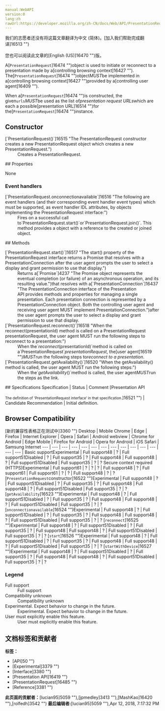 ```yaml
---
manual:WebAPI
version:0
lang:zh
rawUrl:https://developer.mozilla.org/zh-CN/docs/Web/API/PresentationRequest
---
```




<bdi>我们的志愿者还没有将这篇文章翻译为<bdi>中文 (简体)</bdi>。[加入我们帮助完成翻译]16513 "")<br></br>您也可以阅读此文章的[English (US)]16470 "")版。</bdi>






A[``PresentationRequest``]16474 "")object is used to initiate or reconnect to a presentation made by a[controlling browsing context]16427 ""). The[``PresentationRequest``]16474 "")object<em>MUST</em>be implemented in a[controlling browsing context]16427 "")provided by a[controlling user agent]16409 "").



When a[``PresentationRequest``]16474 "")is constructed, the given`urls`<em>MUST</em>be used as the list of<dfn>presentation request URLs</dfn>which are each a possible[presentation URL]16514 "")for the[``PresentationRequest``]16474 "")instance.


## Constructor<a name="Constructor"></a>
<dl><dt>[`PresentationRequest()`]16515 "The PresentationRequest constructor creates a new PresentationRequest object which creates a new PresentationRequest.")</dt><dd>Creates a PresentationRequest.</dd></dl>
## Properties<a name="Properties"></a>


None


### Event handlers<a name="Event_handlers"></a>
<dl><dt>[`PresentationRequest.onconnectionavailable`]16516 "The following are event handlers (and their corresponding event handler event types) which must be supported, as event handler IDL attributes, by objects implementing the PresentationRequest interface:")</dt><dd>Fires on a successful call to`PresentationRequest.start()`or`PresentationRequest.join()`. This method provides a object with a reference to the created or joined object.</dd></dl>
## Methods<a name="Methods"></a>
<dl><dt>[`PresentationRequest.start()`]16517 "The start() property of the PresentationRequest interface returns a Promise that resolves with a PresentationConnection after the user agent prompts the user to select a display and grant permission to use that display.")</dt><dd>Returns a[`Promise`]4237 "The Promise object represents the eventual completion (or failure) of an asynchronous operation, and its resulting value.")that resolves with a[`PresentationConnection`]16437 "The PresentationConnection interface of the Presentation API provides methods and properties for managing a single presentation. Each presentation connection is represented by a PresentationConnection object. Both the controlling user agent and receiving user agent MUST implement PresentationConnection.")after the user agent prompts the user to select a display and grant permission to use that display.</dd><dt>[`PresentationRequest.reconnect()`]16518 "When the reconnect(presentationId) method is called on a PresentationRequest presentationRequest, the user agent MUST run the following steps to reconnect to a presentation:")</dt><dd>When the`<dfn>reconnect</dfn>(presentationId)`method is called on a`PresentationRequest`<var>presentationRequest</var>, the[user agent]16519 "")<em>MUST</em>run the following steps to<dfn>reconnect to a presentation</dfn>.</dd><dt>[`PresentationRequest.getAvailability()`]16520 "When the getAvailability() method is called, the user agent MUST run the following steps:")</dt><dd>When the`<dfn>getAvailability</dfn>()`method is called, the user agent<em>MUST</em>run the steps as the link.</dd></dl>
## Specifications<a name="Specifications"></a>
Specification | Status | Comment 
[Presentation API<br></br><small>The definition of &#39;PresentationRequest interface&#39; in that specification.</small>]16521 "") | Candidate Recommendation | Initial definition. 


## Browser Compatibility<a name="Browser_Compatibility"></a>
[新的兼容性表格正在测试中<i></i>]3360 "")
<abbr>Desktop<i></i></abbr> | <abbr>Mobile<i></i></abbr> 
<abbr>Chrome<i></i></abbr> | <abbr>Edge<i></i></abbr> | <abbr>Firefox<i></i></abbr> | <abbr>Internet Explorer<i></i></abbr> | <abbr>Opera<i></i></abbr> | <abbr>Safari<i></i></abbr> | <abbr>Android webview<i></i></abbr> | <abbr>Chrome for Android<i></i></abbr> | <abbr>Edge Mobile<i></i></abbr> | <abbr>Firefox for Android<i></i></abbr> | <abbr>Opera for Android<i></i></abbr> | <abbr>iOS Safari<i></i></abbr> | <abbr>Samsung Internet<i></i></abbr> 
 ---  |  ---  |  ---  |  ---  |  ---  |  ---  |  ---  |  ---  |  ---  |  ---  |  ---  |  ---  |  ---  |  ---  | 
Basic support<abbr>Experimental<i></i></abbr> | <abbr>Full support</abbr>48 | <abbr>?</abbr> | <abbr>Full support</abbr>51<abbr>Disabled<i></i></abbr> | <abbr>?</abbr> | <abbr>Full support</abbr>35 | <abbr>?</abbr> | <abbr>Full support</abbr>48 | <abbr>Full support</abbr>48 | <abbr>?</abbr> | <abbr>Full support</abbr>51<abbr>Disabled<i></i></abbr> | <abbr>Full support</abbr>35 | <abbr>?</abbr> | <abbr>?</abbr> 
Secure context required (HTTPS)<abbr>Experimental<i></i></abbr> | <abbr>Full support</abbr>61 | <abbr>?</abbr> | <abbr>?</abbr> | <abbr>?</abbr> | <abbr>Full support</abbr>48 | <abbr>?</abbr> | <abbr>Full support</abbr>61 | <abbr>Full support</abbr>61 | <abbr>?</abbr> | <abbr>?</abbr> | <abbr>Full support</abbr>48 | <abbr>?</abbr> | <abbr>?</abbr> 
[`PresentationRequest`constructor]16522 "")<abbr>Experimental<i></i></abbr> | <abbr>Full support</abbr>48 | <abbr>?</abbr> | <abbr>Full support</abbr>51<abbr>Disabled<i></i></abbr> | <abbr>?</abbr> | <abbr>Full support</abbr>35 | <abbr>?</abbr> | <abbr>Full support</abbr>48 | <abbr>Full support</abbr>48 | <abbr>?</abbr> | <abbr>Full support</abbr>51<abbr>Disabled<i></i></abbr> | <abbr>Full support</abbr>35 | <abbr>?</abbr> | <abbr>?</abbr> 
[`getAvailability`]16523 "")<abbr>Experimental<i></i></abbr> | <abbr>Full support</abbr>48 | <abbr>?</abbr> | <abbr>Full support</abbr>51<abbr>Disabled<i></i></abbr> | <abbr>?</abbr> | <abbr>Full support</abbr>35 | <abbr>?</abbr> | <abbr>Full support</abbr>48 | <abbr>Full support</abbr>48 | <abbr>?</abbr> | <abbr>Full support</abbr>51<abbr>Disabled<i></i></abbr> | <abbr>Full support</abbr>35 | <abbr>?</abbr> | <abbr>?</abbr> 
[`onconnectionavailable`]16524 "")<abbr>Experimental<i></i></abbr> | <abbr>Full support</abbr>48 | <abbr>?</abbr> | <abbr>Full support</abbr>51<abbr>Disabled<i></i></abbr> | <abbr>?</abbr> | <abbr>Full support</abbr>35 | <abbr>?</abbr> | <abbr>Full support</abbr>48 | <abbr>Full support</abbr>48 | <abbr>?</abbr> | <abbr>Full support</abbr>51<abbr>Disabled<i></i></abbr> | <abbr>Full support</abbr>35 | <abbr>?</abbr> | <abbr>?</abbr> 
[`reconnect`]16525 "")<abbr>Experimental<i></i></abbr> | <abbr>Full support</abbr>48 | <abbr>?</abbr> | <abbr>Full support</abbr>51<abbr>Disabled<i></i></abbr> | <abbr>?</abbr> | <abbr>Full support</abbr>35 | <abbr>?</abbr> | <abbr>Full support</abbr>48 | <abbr>Full support</abbr>48 | <abbr>?</abbr> | <abbr>Full support</abbr>51<abbr>Disabled<i></i></abbr> | <abbr>Full support</abbr>35 | <abbr>?</abbr> | <abbr>?</abbr> 
[`start`]16526 "")<abbr>Experimental<i></i></abbr> | <abbr>Full support</abbr>48 | <abbr>?</abbr> | <abbr>Full support</abbr>51<abbr>Disabled<i></i></abbr> | <abbr>?</abbr> | <abbr>Full support</abbr>35 | <abbr>?</abbr> | <abbr>Full support</abbr>48 | <abbr>Full support</abbr>48 | <abbr>?</abbr> | <abbr>Full support</abbr>51<abbr>Disabled<i></i></abbr> | <abbr>Full support</abbr>35 | <abbr>?</abbr> | <abbr>?</abbr> 
[`startWithDevice`]16527 "")<abbr>Experimental<i></i></abbr> | <abbr>Full support</abbr>48 | <abbr>?</abbr> | <abbr>Full support</abbr>51<abbr>Disabled<i></i></abbr> | <abbr>?</abbr> | <abbr>Full support</abbr>35 | <abbr>?</abbr> | <abbr>Full support</abbr>48 | <abbr>Full support</abbr>48 | <abbr>?</abbr> | <abbr>Full support</abbr>51<abbr>Disabled<i></i></abbr> | <abbr>Full support</abbr>35 | <abbr>?</abbr> | <abbr>?</abbr> 


### Legend<a name="Legend"></a>
<dl><dt><abbr>Full support</abbr></dt><dd>Full support</dd><dt><abbr>Compatibility unknown</abbr></dt><dd>Compatibility unknown</dd><dt><abbr>Experimental. Expect behavior to change in the future.<i></i></abbr></dt><dd>Experimental. Expect behavior to change in the future.</dd><dt><abbr>User must explicitly enable this feature.<i></i></abbr></dt><dd>User must explicitly enable this feature.</dd></dl>



## 文档标签和贡献者
**标签：**
* [API]50 "")
* [Experimental]3379 "")
* [Interface]3380 "")
* [Presentation API]16419 "")
* [PresentationRequest]16485 "")
* [Reference]3381 "")

**此页面的贡献者：**[lucian95]5059 ""),[jpmedley]3413 ""),[MashKao]16420 ""),[rolfedh]3542 "")
**最后编辑者:**[lucian95]5059 ""),<time>Apr 12, 2018, 7:17:32 PM</time>


